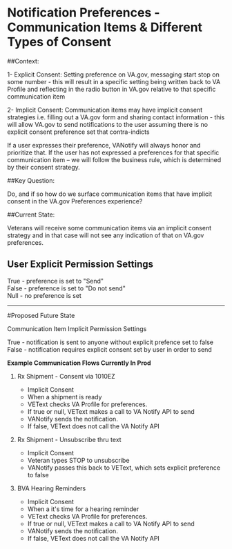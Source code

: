 # Notification Preferences - Communication Items & Different Types of Consent 


##Context:

1- Explicit Consent: Setting preference on VA.gov, messaging start stop on some number - this will result in a specific setting being written back to VA Profile and reflecting in the radio button in VA.gov relative to that specific communication item

2- Implicit Consent: Communication items may have implicit consent strategies i.e. filling out a VA.gov form and sharing contact information - this will allow VA.gov to send notifications to the user assuming there is no explicit consent preference set that contra-indicts
 
If a user expresses their preference, VANotify will always honor and prioritize that. If the user has not expressed a preferences for that specific communication item – we will follow the business rule, which is determined by their consent strategy.



##Key Question:

Do, and if so how do we surface communication items that have implicit consent in the VA.gov Preferences experience? 
 

##Current State: 

Veterans will receive some communication items via an implicit consent strategy and in that case will not see any indication of that on VA.gov preferences. 

## User Explicit Permission Settings

True - preference is set to "Send"\
False - preference is set to "Do not send"\
Null - no preference is set

--------------------------------- 

#Proposed Future State

Communication Item Implicit Permission Settings

True - notification is sent to anyone without explicit prefence set to false 
False - notification requires explicit consent set by user in order to send 


**Example Communication Flows Currently In Prod**
1. Rx Shipment - Consent via 1010EZ
	* Implicit Consent
	* When a shipment is ready
	* VEText checks VA Profile for preferences. 
	* If true or null, VEText makes a call to VA Notify API to send
	* VANotify sends the notification.
	* If false, VEText does not call the VA Notify API

2. Rx Shipment - Unsubscribe thru text
	* Implicit Consent
	* Veteran types STOP to unsubscribe
	* VANotify passes this back to VEText, which sets explicit preference to false
	
	
3. BVA Hearing Reminders
	* Implicit Consent
	* When a it's time for a hearing reminder
	* VEText checks VA Profile for preferences. 
	* If true or null, VEText makes a call to VA Notify API to send
	* VANotify sends the notification.
	* If false, VEText does not call the VA Notify API
